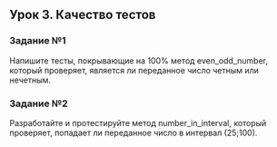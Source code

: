 ## Урок 3. Качество тестов
### Задание №1
Напишите тесты, покрывающие на 100% метод even_odd_number, который проверяет, является ли переданное число четным или
нечетным.
### Задание №2
Разработайте и протестируйте метод number_in_interval, который проверяет, попадает ли переданное число в интервал (25;100).

